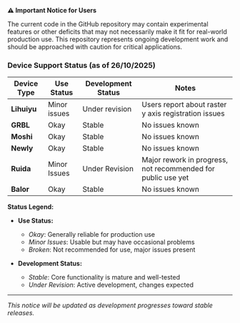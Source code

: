 **⚠️ Important Notice for Users**

The current code in the GitHub repository may contain experimental features or other deficits that may not necessarily make it fit for real-world production use. This repository represents ongoing development work and should be approached with caution for critical applications.

### Device Support Status (as of 26/10/2025)

| Device Type | Use Status | Development Status | Notes |
|-------------|------------|-------------------|--------|
| **Lihuiyu** | Minor issues | Under revision | Users report about raster y axis registration issues |
| **GRBL** | Okay | Stable | No issues known |
| **Moshi** | Okay | Stable | No issues known |
| **Newly** | Okay | Stable | No issues known |
| **Ruida** | Minor Issues | Under Revision | Major rework in progress, not recommended for public use yet |
| **Balor** | Okay | Stable | No issues known |

**Status Legend:**
- **Use Status:**
  - *Okay*: Generally reliable for production use
  - *Minor Issues*: Usable but may have occasional problems
  - *Broken*: Not recommended for use, major issues present

- **Development Status:**
  - *Stable*: Core functionality is mature and well-tested
  - *Under Revision*: Active development, changes expected

---

*This notice will be updated as development progresses toward stable releases.*
